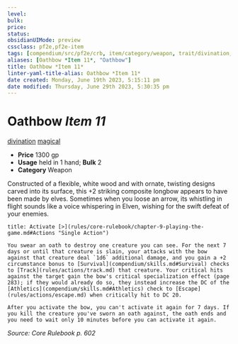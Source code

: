 ```yaml
---
level:
bulk:
price:
status:
obsidianUIMode: preview
cssclass: pf2e,pf2e-item
tags: [compendium/src/pf2e/crb, item/category/weapon, trait/divination, trait/magical]
aliases: [Oathbow *Item 11*, "Oathbow"]
title: Oathbow *Item 11*
linter-yaml-title-alias: Oathbow *Item 11*
date created: Monday, June 19th 2023, 5:15:11 pm
date modified: Thursday, June 29th 2023, 5:30:35 pm
---
```


# Oathbow *Item 11*

[divination](rules/traits/divination.md) [magical](rules/traits/magical.md)  

- **Price** 1300 gp
- **Usage** held in 1 hand; **Bulk** 2
- **Category** Weapon

Constructed of a flexible, white wood and with ornate, twisting designs carved into its surface, this +2 striking composite longbow appears to have been made by elves. Sometimes when you loose an arrow, its whistling in flight sounds like a voice whispering in Elven, wishing for the swift defeat of your enemies.

```ad-embed-ability
title: Activate [>](rules/core-rulebook/chapter-9-playing-the-game.md#Actions "Single Action")

You swear an oath to destroy one creature you can see. For the next 7 days or until that creature is slain, your attacks with the bow against that creature deal `1d6` additional damage, and you gain a +2 circumstance bonus to [Survival](compendium/skills.md#Survival) checks to [Track](rules/actions/track.md) that creature. Your critical hits against the target gain the bow's critical specialization effect (page 283); if they would already do so, they instead increase the DC of the [Athletics](compendium/skills.md#Athletics) check to [Escape](rules/actions/escape.md) when critically hit to DC 20.

After you activate the bow, you can't activate it again for 7 days. If you kill the creature you've sworn an oath against, the oath ends and you need to wait only 10 minutes before you can activate it again.
```

*Source: Core Rulebook p. 602*
